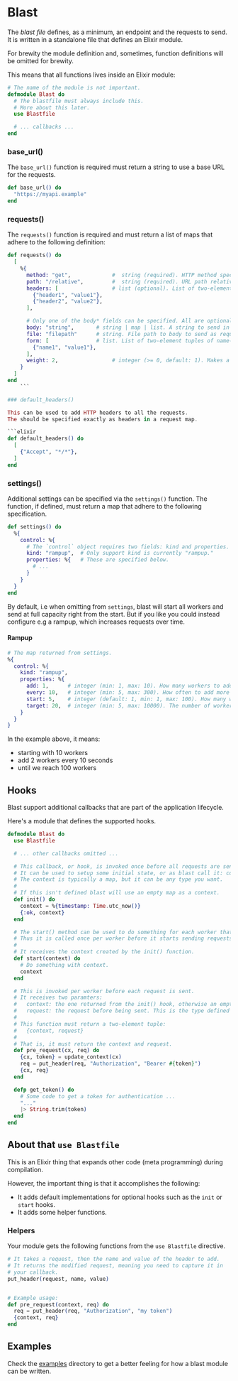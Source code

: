 # Blast

The _blast file_ defines, as a minimum, an endpoint and the requests to send.
It is written in a standalone file that defines an Elixir module.

For brewity the module definition and, sometimes, function definitions will be omitted for brewity.

This means that all functions lives inside an Elixir module:

```elixir
# The name of the module is not important.
defmodule Blast do
  # The blastfile must always include this.
  # More about this later.
  use Blastfile

  # ... callbacks ...
end
```

### base_url()

The `base_url()` function is required must return a string to use a base URL for the requests.

```elixir
def base_url() do
  "https://myapi.example"
end
```

### requests()

The `requests()` function is required and must return a list of maps that adhere to the following definition:

```elixir
def requests() do
  [
    %{
      method: "get",             #  string (required). HTTP method specified as string.
      path: "/relative",         #  string (required). URL path relative from the base URL.
      headers: [                 # list (optional). List of two-element tuples of strings.
        {"header1", "value1"},
        {"header2", "value2"},
      ],

      # Only one of the body* fields can be specified. All are optional
      body: "string",       # string | map | list. A string to send in the request body.
      file: "filepath"      # string. File path to body to send as request body.
      form: [               # list. List of two-element tuples of name-value pairs.
        {"name1", "value1"},
      ],
      weight: 2,                 # integer (>= 0, default: 1). Makes a request more likely to occur.
    }
  ]
end
    ```

### default_headers()

This can be used to add HTTP headers to all the requests.
The should be specified exactly as headers in a request map.

```elixir
def default_headers() do
  [
    {"Accept", "*/*"},
  ]
end
```

### settings()

Additional settings can be specified via the `settings()` function.
The function, if defined, must return a map that adhere to the following specification.

```elixir
def settings() do
  %{
    control: %{
      # The `control` object requires two fields: kind and properties.
      kind: "rampup",  # Only support kind is currently "rampup."
      properties: %{   # These are specified below.
        # ...
      }
    }
  }
end
```


By default, i.e when omitting from `settings`, blast will start all workers and send at full capacity right from the start.
But if you like you could instead configure e.g a rampup, which increases requests over time.

#### Rampup

```elixir
# The map returned from settings.
%{
  control: %{
    kind: "rampup",
    properties: %{
      add: 1,      # integer (min: 1, max: 10). How many workers to add after `every` seconds.
      every: 10,   # integer (min: 5, max: 300). How often to add more workers specified in seconds.
      start: 5,    # integer (default: 1, min: 1, max: 100). How many workers to start with.
      target: 20,  # integer (min: 5, max: 10000). The number of workers to reach.
    }
  }
}
```

In the example above, it means:
- starting with 10 workers
- add 2 workers every 10 seconds
- until we reach 100 workers


## Hooks

Blast support additional callbacks that are part of the application lifecycle.

Here's a module that defines the supported hooks.


```elixir
defmodule Blast do
  use Blastfile

  # ... other callbacks omitted ...

  # This callback, or hook, is invoked once before all requests are sent.
  # It can be used to setup some initial state, or as blast call it: context.
  # The context is typically a map, but it can be any type you want.
  #
  # If this isn't defined blast will use an empty map as a context.
  def init() do
    context = %{timestamp: Time.utc_now()}
    {:ok, context}
  end

  # The start() method can be used to do something for each worker that starts.
  # Thus it is called once per worker before it starts sending requests.
  #
  # It receives the context created by the init() function.
  def start(context) do
    # Do something with context.
    context
  end

  # This is invoked per worker before each request is sent.
  # It receives two paramters:
  #   context: the one returned from the init() hook, otherwise an empty map (%{}) if init() wasn't defined.
  #   request: the request before being sent. This is the type defined by the Blast.Request module.
  #
  # This function must return a two-element tuple:
  #   {context, request}
  #
  # That is, it must return the context and request.
  def pre_request(cx, req) do
    {cx, token} = update_context(cx)
    req = put_header(req, "Authorization", "Bearer #{token}")
    {cx, req}
  end

  defp get_token() do
    # Some code to get a token for authentication ...
    "..."
    |> String.trim(token)
  end
end
```


## About that `use Blastfile`

This is an Elixir thing that expands other code (meta programming) during compilation.

However, the important thing is that it accomplishes the following:
- It adds default implementations for optional hooks such as the `init` or `start` hooks.
- It adds some helper functions.

### Helpers

Your module gets the following functions from the `use Blastfile` directive.

```elixir
# It takes a request, then the name and value of the header to add.
# It returns the modified request, meaning you need to capture it in
# your callback.
put_header(request, name, value)


# Example usage:
def pre_request(context, req) do
  req = put_header(req, "Authorization", "my token")
  {context, req}
end
```

## Examples

Check the [examples](../examples) directory to get a better feeling for how a blast module can be written.
